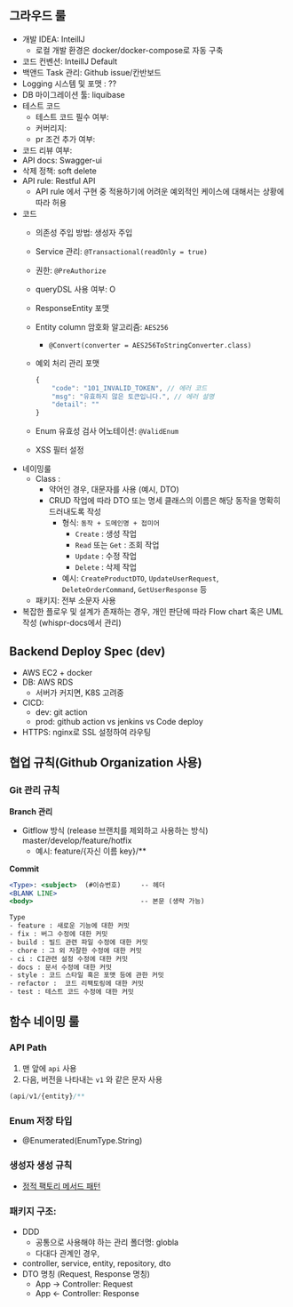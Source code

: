 ## 그라우드 룰

- 개발 IDEA: InteillJ
  - 로컬 개발 환경은 docker/docker-compose로 자동 구축
- 코드 컨벤션: InteillJ Default
- 백앤드 Task 관리: Github issue/칸반보드
- Logging 시스템 및 포맷 : ??
- DB 마이그레이션 툴: liquibase
- 테스트 코드
  - 테스트 코드 필수 여부:
  - 커버리지:
  - pr 조건 추가 여부:
- 코드 리뷰 여부:
- API docs: Swagger-ui
- 삭제 정책: soft delete
- API rule: Restful API
  - API rule 에서 구현 중 적용하기에 어려운 예외적인 케이스에 대해서는 상황에 따라 허용
- 코드
  - 의존성 주입 방법: 생성자 주입
  - Service 관리: `@Transactional(readOnly = true)`
  - 권한: `@PreAuthorize`
  - queryDSL 사용 여부: O
  - ResponseEntity 포맷
  - Entity column 암호화 알고리즘: `AES256`

    - `@Convert(converter = AES256ToStringConverter.class)`
  - 예외 처리 관리 포맷

    ```jsx
    {
        "code": "101_INVALID_TOKEN", // 에러 코드
        "msg": "유효하지 않은 토큰입니다.", // 에러 설명
        "detail": ""
    }
    ```
  - Enum 유효성 검사 어노테이션: `@ValidEnum`
  - XSS 필터 설정
- 네이밍룰
  - Class :
    - 약어인 경우, 대문자를 사용 (예시, DTO)
    - CRUD 작업에 따라 DTO 또는 명세 클래스의 이름은 해당 동작을 명확히 드러내도록 작성
      - 형식: `동작 + 도메인명 + 접미어`
        - `Create` : 생성 작업
        - `Read` 또는 `Get` : 조회 작업
        - `Update` : 수정 작업
        - `Delete` : 삭제 작업
      - 예시: `CreateProductDTO`, `UpdateUserRequest`, `DeleteOrderCommand`, `GetUserResponse` 등
  - 패키지: 전부 소문자 사용
- 복잡한 플로우 및 설계가 존재하는 경우, 개인 판단에 따라 Flow chart 혹은 UML 작성 (whispr-docs에서 관리)

## Backend Deploy Spec (dev)

- AWS EC2 + docker
- DB: AWS RDS
  - 서버가 커지면, K8S 고려중
- CICD:
  - dev: git action
  - prod: github action vs jenkins vs Code deploy
- HTTPS: nginx로 SSL 설정하여 라우팅

## 협업 규칙(Github Organization 사용)

### Git 관리 규칙

**Branch 관리**

- Gitflow 방식 (release 브랜치를 제외하고 사용하는 방식) master/develop/feature/hotfix
  - 예시: feature/{자신 이름 key}/**

**Commit**

```jsx
<Type>: <subject>  (#이슈번호)     -- 헤더
<BLANK LINE>
<body>                           -- 본문 (생략 가능)

Type
- feature : 새로운 기능에 대한 커밋
- fix : 버그 수정에 대한 커밋
- build : 빌드 관련 파일 수정에 대한 커밋
- chore : 그 외 자잘한 수정에 대한 커밋
- ci : CI관련 설정 수정에 대한 커밋
- docs : 문서 수정에 대한 커밋
- style : 코드 스타일 혹은 포맷 등에 관한 커밋
- refactor :  코드 리팩토링에 대한 커밋
- test : 테스트 코드 수정에 대한 커밋
```

## 함수 네이밍 룰

### API Path

1. 맨 앞에 `api` 사용
2. 다음, 버전을 나타내는 `v1` 와 같은 문자 사용

```jsx
(api/v1/{entity}/**
```

### Enum 저장 타입

- @Enumerated(EnumType.String)

### 생성자 생성 규칙

- [정적 팩토리 메서드 패턴](https://velog.io/@saint6839/%EC%A0%95%EC%A0%81-%ED%8C%A9%ED%86%A0%EB%A6%AC-%EB%A9%94%EC%84%9C%EB%93%9C-%EB%84%A4%EC%9D%B4%EB%B0%8D-%EB%B0%A9%EC%8B%9D)

### 패키지 구조:

- DDD
  - 공통으로 사용해야 하는 관리 폴더명: globla
  - 다대다 관계인 경우,
- controller, service, entity, repository, dto
- DTO 명칭 (Request, Response 명칭)
  - App → Controller: Request
  - App ← Controller: Response
